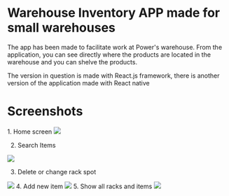 # Warehouse Inventory APP made for small warehouses

The app has been made to facilitate work at Power's warehouse. From the application, you can see directly where the products are located in the warehouse and you can shelve the products.

The version in question is made with React.js framework, there is another version of the application made with React native
 
<h1>Screenshots</h1>
1. Home screen
<img src=https://user-images.githubusercontent.com/93617192/195725922-3eb10644-ea88-437b-aa0d-4f1d78a15957.png />

2. Search Items
<img src=https://user-images.githubusercontent.com/93617192/195725955-8e8e9280-f743-4de3-af16-9b12d5ac9824.png />

3. Delete or change rack spot
<img src=https://user-images.githubusercontent.com/93617192/195725995-18794a50-843d-4ed5-9fa9-814d3d55980a.png />
4. Add new item
<img src=https://user-images.githubusercontent.com/93617192/195726035-d3af60ed-d50c-4a2e-9502-fdb3426e161b.png />
5. Show all racks and items
<img src=https://user-images.githubusercontent.com/93617192/195726084-a779d441-f9f1-4e94-a005-2d674f9d8af5.png />
